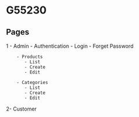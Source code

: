 # G55230

## Pages
   1 - Admin
       - Authentication
          - Login
          - Forget Password
          
        - Products
           - List
           - Create
           - Edit
           
        - Categories
           - List
           - Create
           - Edit
           
   2- Customer

